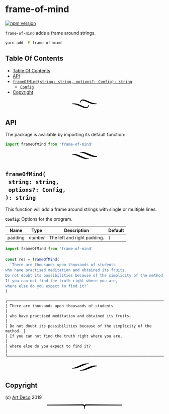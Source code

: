# frame-of-mind

[![npm version](https://badge.fury.io/js/frame-of-mind.svg)](https://npmjs.org/package/frame-of-mind)

`frame-of-mind` adds a frame around strings.

```sh
yarn add -E frame-of-mind
```

## Table Of Contents

- [Table Of Contents](#table-of-contents)
- [API](#api)
- [`frameOfMind(string: string, options?: Config): string`](#frameofmindstring-stringoptions-config-string)
  * [`Config`](#type-config)
- [Copyright](#copyright)

<p align="center"><a href="#table-of-contents"><img src=".documentary/section-breaks/0.svg?sanitize=true"></a></p>

## API

The package is available by importing its default function:

```js
import frameOfMind from 'frame-of-mind'
```

<p align="center"><a href="#table-of-contents"><img src=".documentary/section-breaks/1.svg?sanitize=true"></a></p>

## `frameOfMind(`<br/>&nbsp;&nbsp;`string: string,`<br/>&nbsp;&nbsp;`options?: Config,`<br/>`): string`

This function will add a frame around strings with single or multiple lines.

__<a name="type-config">`Config`</a>__: Options for the program.

|  Name   |   Type   |         Description         | Default |
| ------- | -------- | --------------------------- | ------- |
| padding | _number_ | The left and right padding. | `1`     |

```js
import frameOfMind from 'frame-of-mind'

const res = frameOfMind(
  `There are thousands upon thousands of students
who have practised meditation and obtained its fruits.
Do not doubt its possibilities because of the simplicity of the method.
If you can not find the truth right where you are,
where else do you expect to find it?`
)
```
```
┌─────────────────────────────────────────────────────────────────────────┐
│ There are thousands upon thousands of students                          │
│ who have practised meditation and obtained its fruits.                  │
│ Do not doubt its possibilities because of the simplicity of the method. │
│ If you can not find the truth right where you are,                      │
│ where else do you expect to find it?                                    │
└─────────────────────────────────────────────────────────────────────────┘
```

<p align="center"><a href="#table-of-contents"><img src=".documentary/section-breaks/2.svg?sanitize=true"></a></p>

## Copyright

(c) [Art Deco][1] 2019

[1]: https://artd.eco

<p align="center"><a href="#table-of-contents"><img src=".documentary/section-breaks/-1.svg?sanitize=true"></a></p>